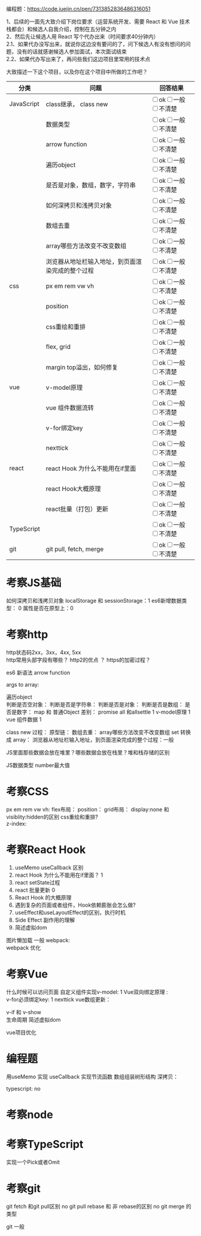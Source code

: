 
编程题：https://code.juejin.cn/pen/7313852836486316051

1、后续的一面先大致介绍下岗位要求（运营系统开发、需要 React 和 Vue 技术栈都会）和候选人自我介绍，控制在五分钟之内  
2、然后先让候选人用 React 写个代办出来（时间要求40分钟内）  
2.1、如果代办没写出来，就说你这边没有要问的了，问下候选人有没有想问的问题，没有的话就感谢候选人参加面试，本次面试结束  
2.2、如果代办写出来了，再问些我们这边项目里常用的技术点


大致描述一下这个项目，以及你在这个项目中所做的工作吧？


| 分类       | 问题                                             | 回答结果 |
| ---------- | ------------------------------------------------ | -------- |
| JavaScript | class继承， class new                            |<input type="checkbox">ok<input type="checkbox" >一般<input type="checkbox" >不清楚|
|            | 数据类型                                         | <input type="checkbox">ok<input type="checkbox" >一般<input type="checkbox" >不清楚         |
|            | arrow function                                   | <input type="checkbox">ok<input type="checkbox" >一般<input type="checkbox" >不清楚         |
|            | 遍历object                                       |<input type="checkbox">ok<input type="checkbox" >一般<input type="checkbox" >不清楚          |
|            | 是否是对象，数组，数字，字符串                   |<input type="checkbox">ok<input type="checkbox" >一般<input type="checkbox" >不清楚          |
|            | 如何深拷贝和浅拷贝对象                           | <input type="checkbox">ok<input type="checkbox" >一般<input type="checkbox" >不清楚         |
|            | 数组去重                                         |<input type="checkbox">ok<input type="checkbox" >一般<input type="checkbox" >不清楚          |
|            | array哪些方法改变不改变数组                      |  <input type="checkbox">ok<input type="checkbox" >一般<input type="checkbox" >不清楚        |
|            | 浏览器从地址栏输入地址，到页面渲染完成的整个过程 |<input type="checkbox">ok<input type="checkbox" >一般<input type="checkbox" >不清楚          |
| css        | px em rem vw vh                                  |<input type="checkbox">ok<input type="checkbox" >一般<input type="checkbox" >不清楚          |
|            | position                                         |<input type="checkbox">ok<input type="checkbox" >一般<input type="checkbox" >不清楚          |
|            | css重绘和重排                                    |<input type="checkbox">ok<input type="checkbox" >一般<input type="checkbox" >不清楚          |
|            | flex, grid                                       | <input type="checkbox">ok<input type="checkbox" >一般<input type="checkbox" >不清楚         |
|            | margin top溢出，如何修复                         |<input type="checkbox">ok<input type="checkbox" >一般<input type="checkbox" >不清楚          |
| vue        | v-model原理                                      | <input type="checkbox">ok<input type="checkbox" >一般<input type="checkbox" >不清楚         |
|            | vue 组件数据流转                                 |<input type="checkbox">ok<input type="checkbox" >一般<input type="checkbox" >不清楚          |
|            | v-for绑定key                                     |<input type="checkbox">ok<input type="checkbox" >一般<input type="checkbox" >不清楚          |
|            | nexttick                                         |<input type="checkbox">ok<input type="checkbox" >一般<input type="checkbox" >不清楚          |
| react      | react Hook 为什么不能用在if里面                  |<input type="checkbox">ok<input type="checkbox" >一般<input type="checkbox" >不清楚          |
|            | react Hook大概原理                               | <input type="checkbox">ok<input type="checkbox" >一般<input type="checkbox" >不清楚         |
|            | react批量（打包）更新                            | <input type="checkbox">ok<input type="checkbox" >一般<input type="checkbox" >不清楚         |
| TypeScript |                                                  | <input type="checkbox">ok<input type="checkbox" >一般<input type="checkbox" >不清楚         |
| git        | git pull, fetch, merge                           | <input type="checkbox">ok<input type="checkbox" >一般<input type="checkbox" >不清楚         |





# 考察JS基础
如何深拷贝和浅拷贝对象 
localStorage 和 sessionStorage：1
es6新增数据类型： 0
属性是否在原型上：0

# 考察http
http状态码2xx，3xx，4xx,  5xx     
http常用头部字段有哪些？ 
http2的优点 ？ 
https的加密过程？ 



es6  新语法
arrow function  

args to array: 

遍历object  
判断是否空对象：
判断是否是字符串：
判断是否是对象：
判断是否是数组：
是否是数字：
map 和  普通Object 差别：
promise all 和allsettle 1
v-model原理  1
vue 组件数据  1

class  new 过程：
原型链：
数组去重：
array哪些方法改变不改变数组
set 转换成 array： 
浏览器从地址栏输入地址，到页面渲染完成的整个过程：一般

JS里面那些数据会放在堆里？哪些数据会放在栈里？堆和栈存储的区别

JS数据类型
number最大值




# 考察CSS

px em rem vw vh: 
flex布局：
position：
grid布局：
display:none 和 visiblity:hidden的区别
css重绘和重排?  
z-index:   




# 考察React Hook
1. useMemo     useCallback 区别 
4. react Hook   为什么不能用在if里面？ 1
5. react setState过程  
6. react  批量更新    0
7.  React Hook 的大概原理  
8. 遇到复杂的页面或者组件，Hook依赖膨胀会怎么做?
9.  useEffect和useLayoutEffect的区别，执行时机
10. Side Effect  副作用的理解
11. 简述虚拟dom


图片懒加载 一般
webpack:  
webpack  优化 


# 考察Vue
什么时候可以访问页面 
自定义组件实现v-model:   1
Vue双向绑定原理 :   
v-for必须绑定key:   1
nexttick
vue数组更新：

v-if 和 v-show  
生命周期
简述虚拟dom 

vue项目优化


# 编程题
用useMemo 实现 useCallback 
实现节流函数 
数组组装树形结构 
深拷贝： 

typescript: no


# 考察node

# 考察TypeScript
实现一个Pick或者Omit 

# 考察git
git fetch 和git pull区别  no
git pull rebase 和 非 rebase的区别  no
git merge 的类型



git 一般